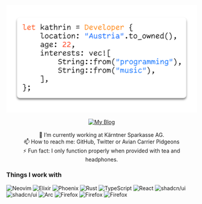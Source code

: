 ![Profile Banner](banner.png)

<p align="center">
    <a href="https://toast.ws"><img alt="My Blog" src="https://img.shields.io/badge/my_blog-000?style=plastic&logo=rss&logoColor=white&color=%23FFA500"></a>
    <br/>
    <br/>
    🔭 I’m currently working at Kärntner Sparkasse AG.<br/>
    📫 How to reach me: GitHub, Twitter or Avian Carrier Pidgeons<br/>
    ⚡ Fun fact: I only function properly when provided with tea and headphones.
</p>

### Things I work with

<p>
    <img alt="Neovim" src="https://img.shields.io/badge/neovim-000?style=plastic&logo=Neovim&logoColor=black&color=%2357A143">
    <img alt="Elixir" src="https://img.shields.io/badge/elixir-000?style=plastic&logo=Elixir&color=%234B275F">
    <img alt="Phoenix" src="https://img.shields.io/badge/phoenix-000?style=plastic&logoColor=white&logo=PhoenixFramework&color=%23FD4F00">
    <img alt="Rust" src="https://img.shields.io/badge/rust-000?style=plastic&logo=Rust">
    <img alt="TypeScript" src="https://img.shields.io/badge/typescript-000?style=plastic&logo=TypeScript&logoColor=white&color=%233178C6">
    <img alt="React" src="https://img.shields.io/badge/react-000?style=plastic&logo=React&logoColor=black&color=%2361DAFB">
    <img alt="shadcn/ui" src="https://img.shields.io/badge/shadcn-000?style=plastic&logo=shadcnui&logoColor=white&color=black">
    <img alt="shadcn/ui" src="https://img.shields.io/badge/asp.net-000?style=plastic&logo=dotnet&logoColor=white&color=%23512BD4">
    <img alt="Arc" src="https://img.shields.io/badge/arc-0000?style=plastic&logo=Arc&logoColor=black&color=%23FCBFBD">
    <img alt="Firefox" src="https://img.shields.io/badge/firefox-0000?style=plastic&logo=FirefoxBrowser&logoColor=white&color=%23FF7139">
    <img alt="Firefox" src="https://img.shields.io/badge/affinity-0000?style=plastic&logo=Affinity&logoColor=white&color=%23222324">
    <img alt="Firefox" src="https://img.shields.io/badge/spotify-0000?style=plastic&logo=Spotify&logoColor=white&color=%231DB954">
</p>
